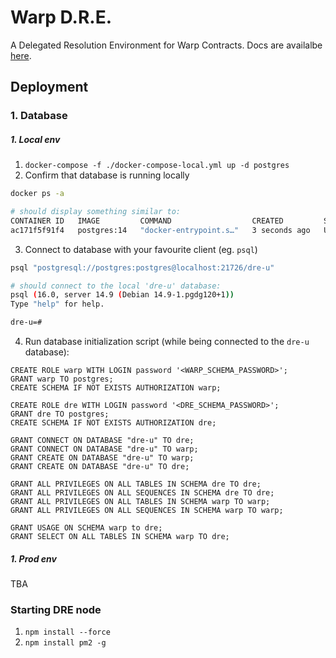 # Warp D.R.E.

A Delegated Resolution Environment for Warp Contracts.
Docs are availalbe [here](https://academy.warp.cc/docs/dre/overview).


## Deployment

### 1.  Database
##### 1. Local env  
1. `docker-compose -f ./docker-compose-local.yml up -d postgres`
2. Confirm that database is running locally
```bash
docker ps -a

# should display something similar to:
CONTAINER ID   IMAGE         COMMAND                  CREATED         STATUS         PORTS                     NAMES
ac171f5f91f4   postgres:14   "docker-entrypoint.s…"   3 seconds ago   Up 2 seconds   0.0.0.0:21726->5432/tcp   dre-postgres
```
3. Connect to database with your favourite client (eg. `psql`)
```bash
psql "postgresql://postgres:postgres@localhost:21726/dre-u"

# should connect to the local 'dre-u' database:
psql (16.0, server 14.9 (Debian 14.9-1.pgdg120+1))
Type "help" for help.

dre-u=#
```

4. Run database initialization script (while being connected to the `dre-u` database):
```postgresql
CREATE ROLE warp WITH LOGIN password '<WARP_SCHEMA_PASSWORD>';
GRANT warp TO postgres;
CREATE SCHEMA IF NOT EXISTS AUTHORIZATION warp;

CREATE ROLE dre WITH LOGIN password '<DRE_SCHEMA_PASSWORD>';
GRANT dre TO postgres;
CREATE SCHEMA IF NOT EXISTS AUTHORIZATION dre;

GRANT CONNECT ON DATABASE "dre-u" TO dre;
GRANT CONNECT ON DATABASE "dre-u" TO warp;
GRANT CREATE ON DATABASE "dre-u" TO warp;
GRANT CREATE ON DATABASE "dre-u" TO dre;

GRANT ALL PRIVILEGES ON ALL TABLES IN SCHEMA dre TO dre;
GRANT ALL PRIVILEGES ON ALL SEQUENCES IN SCHEMA dre TO dre;
GRANT ALL PRIVILEGES ON ALL TABLES IN SCHEMA warp TO warp;
GRANT ALL PRIVILEGES ON ALL SEQUENCES IN SCHEMA warp TO warp;

GRANT USAGE ON SCHEMA warp to dre;
GRANT SELECT ON ALL TABLES IN SCHEMA warp TO dre;
```


##### 1. Prod env
TBA

### Starting DRE node
1. `npm install --force`
2. `npm install pm2 -g`

